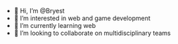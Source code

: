 - 👋 Hi, I’m @Bryest
- 👀 I’m interested in web and game development 
- 🌱 I’m currently learning web
- 💞️ I’m looking to collaborate on multidisciplinary teams


